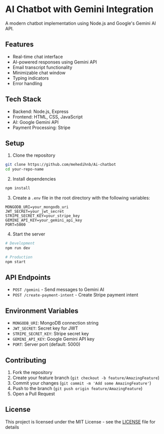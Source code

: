 # AI Chatbot with Gemini Integration

A modern chatbot implementation using Node.js and Google's Gemini AI API.

## Features

- Real-time chat interface
- AI-powered responses using Gemini API
- Email transcript functionality
- Minimizable chat window
- Typing indicators
- Error handling

## Tech Stack

- Backend: Node.js, Express
- Frontend: HTML, CSS, JavaScript
- AI: Google Gemini API
- Payment Processing: Stripe

## Setup

1. Clone the repository
```bash
git clone https://github.com/mehedihnb/Ai-chatbot
cd your-repo-name
```

2. Install dependencies
```bash
npm install
```

3. Create a `.env` file in the root directory with the following variables:
```env
MONGODB_URI=your_mongodb_uri
JWT_SECRET=your_jwt_secret
STRIPE_SECRET_KEY=your_stripe_key
GEMINI_API_KEY=your_gemini_api_key
PORT=5000
```

4. Start the server
```bash
# Development
npm run dev

# Production
npm start
```

## API Endpoints

- `POST /gemini` - Send messages to Gemini AI
- `POST /create-payment-intent` - Create Stripe payment intent

## Environment Variables

- `MONGODB_URI`: MongoDB connection string
- `JWT_SECRET`: Secret key for JWT
- `STRIPE_SECRET_KEY`: Stripe secret key
- `GEMINI_API_KEY`: Google Gemini API key
- `PORT`: Server port (default: 5000)

## Contributing

1. Fork the repository
2. Create your feature branch (`git checkout -b feature/AmazingFeature`)
3. Commit your changes (`git commit -m 'Add some AmazingFeature'`)
4. Push to the branch (`git push origin feature/AmazingFeature`)
5. Open a Pull Request

## License

This project is licensed under the MIT License - see the [LICENSE](LICENSE) file for details
``` 